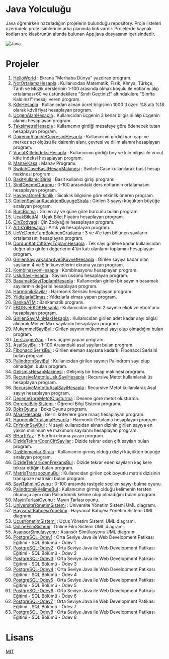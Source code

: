 # Java Yolculuğu
Java öğrenirken hazırladığım projelerin bulunduğu repository. Proje listeleri üzerindeki proje isimlerinin arka planında link vardır. Projelerde kaynak kodları src klasörünün altında bulunan App.java dosyasının içerisindedir.

![Java](https://www.mediaclick.com.tr/application/files/6816/8130/9538/java.png)

# Projeler
1. [HelloWorld](https://github.com/EkojeaNx/JavaRoadMapProjects/tree/main/HelloWorld) : Ekrana "Merhaba Dünya" yazdıran program.
2. [NotOrtalamaHesapla](https://github.com/EkojeaNx/JavaRoadMapProjects/tree/main/NotOrtalamaHesapla) : Kullanıcıdan Matematik, Fizik, Kimya, Türkçe, Tarih ve Müzik derslerinin 1-100 arasında olmak koşulu ile notlarını alıp ortalaması 60 ve üstündekilere "Sınıfı Geçtiniz!" altındakilere "Sınıfta Kaldınız!" mesajı veren program.
3. [KdvHesapla](https://github.com/EkojeaNx/JavaRoadMapProjects/tree/main/KdvHesapla) : Kullanıcıdan alınan ücret bilgisinin 1000 tl üzeri %8 altı %18 olarak kdvli fiyat hesaplayan program.
4. [UcgenAlanHesapla](https://github.com/EkojeaNx/JavaRoadMapProjects/tree/main/UcgenAlanHesapla)
: Kullanıcıdan üçgenin 3 kenar bilgisini alıp üçgenin alanını hesaplayan program.
5. [TaksimetreHesapla](https://github.com/EkojeaNx/JavaRoadMapProjects/tree/main/TaksimetreHesapla) : Kullanıcının girdiği mesafeye göre ödenecek tutarı hesaplayan program.
6. [DaireninAlaniVeCevresiniHesapla](https://github.com/EkojeaNx/JavaRoadMapProjects/tree/main/DaireninAlaniVeCevresiniHesapla) : Kullanıcının girdiği yarı çapı ve merkez açı ölçüsü ile dairenin alanı, çevresi ve dilim alanını hesaplayan program.
7. [VucutKitleIndeksiHesapla](https://github.com/EkojeaNx/JavaRoadMapProjects/tree/main/VucutKitleIndeksiHesapla) : Kullanıcının girdiği boy ve kilo bilgisi ile vücut kitle indeksi hesaplayan program.
8. [ManavKasa](https://github.com/EkojeaNx/JavaRoadMapProjects/tree/main/ManavKasa) : Manav Programı.
9. [SwitchCaseBasitHesapMakinesi](https://github.com/EkojeaNx/JavaRoadMapProjects/tree/main/SwitchCaseBasitHesapMakinesi) : Switch-Case kullanılarak basit hesap makinesi programı.
10. [BasitKullaniciGirisi](https://github.com/EkojeaNx/JavaRoadMapProjects/tree/main/BasitKullaniciGirisi) : Basit kullanıcı girişi programı.
11. [SinifGecmeDurumu](https://github.com/EkojeaNx/JavaRoadMapProjects/tree/main/SinifGecmeDurumu) : 0-100 arasındaki ders notlarının ortalamasını hesaplayan program.
12. [HavayaGoreEtkinlik](https://github.com/EkojeaNx/JavaRoadMapProjects/tree/main/HavayaGoreEtkinlik) : Sıcaklık bilgisine göre etkinlik öneren program.
13. [GirilenSayilariKucuktenBuyugeSirala](https://github.com/EkojeaNx/JavaRoadMapProjects/tree/main/GirilenSayilariKucuktenBuyugeSirala) : Girilen 3 sayıyı küçükten büyüğe sıralayan program.
14. [BurcBulma](https://github.com/EkojeaNx/JavaRoadMapProjects/tree/main/BurcBulma) : Girilen ay ve güne göre burcunu bulan program.
15. [UcakBiletiAl](https://github.com/EkojeaNx/JavaRoadMapProjects/tree/main/UcakBiletiAl) : Uçak Bilet Fiyatını hesaplayan program.
16. [CinZodyagi](https://github.com/EkojeaNx/JavaRoadMapProjects/tree/main/CinZodyagi) : Çin Zodyağını hesaplayan program.
17. [ArtikYilHesapla](https://github.com/EkojeaNx/JavaRoadMapProjects/tree/main/ArtikYilHesapla) : Artık yılı hesaplayan program.
18. [UcVeDordeTamBolunenOrtalama](https://github.com/EkojeaNx/JavaRoadMapProjects/tree/main/UcVeDordeTamBolunenOrtalama) : 3 ve 4'e tam bölünen sayıların ortalamasını hesaplayan program.
19. [DordunKatiCiftSayiToplamHesapla](https://github.com/EkojeaNx/JavaRoadMapProjects/tree/main/DordunKatiCiftSayiToplamHesapla) : Tek sayı girilene kadar kullanıcıdan değer alıp girilen değerlerin 4'ün katı olanların toplamını hesaplayan program.
20. [GirilenSayiyaKadar4ve5KuvvetHesapla](https://github.com/EkojeaNx/JavaRoadMapProjects/tree/main/GirilenSayiyaKadar4ve5KuvvetHesapla) : Girilen sayıya kadar olan sayıların 4 ve 5'in kuvvetlerini ekrana yazan program.
21. [KombinasyonHesapla](https://github.com/EkojeaNx/JavaRoadMapProjects/tree/main/KombinasyonHesapla) : Kombinasyonu hesaplayan program.
22. [UsluSayiHesapla](https://github.com/EkojeaNx/JavaRoadMapProjects/tree/main/UsluSayiHesapla) : Sayının üssünü hesaplayan program.
23. [BasamakSayiToplamHesapla](https://github.com/EkojeaNx/JavaRoadMapProjects/tree/main/BasamakSayiToplamHesapla) : Kullanıcıdan girilen bir sayının basamak sayılarının değerini hesaplayan program.
24. [HarmonikSayilar](https://github.com/EkojeaNx/JavaRoadMapProjects/tree/main/HarmonikSayilar) : Harmonik Serisini hesaplayan program.
25. [YildizlarlaElmas](https://github.com/EkojeaNx/JavaRoadMapProjects/tree/main/YildizlarlaElmas) : Yıldızlarla elmas yapan program.
26. [BankaATM](https://github.com/EkojeaNx/JavaRoadMapProjects/tree/main/BankaATM) : Bankamatik programı.
27. [EBOBveEKOKHesapla](https://github.com/EkojeaNx/JavaRoadMapProjects/tree/main/EBOBveEKOKHesapla) : Kullanıcıdan girilen 2 sayının ekok ve ebob'unu hesaplayan program.
28. [GirilenSayiMinMaxHesapla](https://github.com/EkojeaNx/JavaRoadMapProjects/tree/main/GirilenSayiMinMaxHesapla) : Kullanıcıdan girilen adet kadar sayı bilgisi alınarak Min ve Max sayılarını hesaplayan program.
29. [MukemmelSayiBul](https://github.com/EkojeaNx/JavaRoadMapProjects/tree/main/MukemmelSayiBul) : Girilen sayının mükemmel sayı olup olmadığını bulan program.
30. [TersUcgenYap](https://github.com/EkojeaNx/JavaRoadMapProjects/tree/main/TersUcgenYap) : Ters üçgen yapan program.
31. [AsalSayiBul](https://github.com/EkojeaNx/JavaRoadMapProjects/tree/main/AsalSayiBul) : 1-100 Arasındaki asal sayıları bulan program.
32. [FibonacciSerisiBul](https://github.com/EkojeaNx/JavaRoadMapProjects/tree/main/FibonacciSerisiBul) : Girilen eleman sayısına kadarki Fibonacci Serisini bulan program.
33. [PalindromSayiBul](https://github.com/EkojeaNx/JavaRoadMapProjects/tree/main/PalindromSayiBul) : Kullanıcıdan girilen sayının Palindrom sayı olup olmadığını bulan program.
34. [GelismisHesapMakinesi](https://github.com/EkojeaNx/JavaRoadMapProjects/tree/main/GelismisHesapMakinesi) : Gelişmiş bir hesap makinesi programı.
35. [RecursiveMetotluUsluSayiHesapla](https://github.com/EkojeaNx/JavaRoadMapProjects/tree/main/RecursiveMetotluUsluSayiHesapla) : Recursive Metot kullanılarak üs hesaplayan program.
36. [RecursiveMetotluAsalSayiHesapla](https://github.com/EkojeaNx/JavaRoadMapProjects/tree/main/RecursiveMetotluAsalSayiHesapla) : Recursive Metot kullanılarak Asal sayıyı hesaplayan program.
37. [DeseneGoreMetotOlusturma](https://github.com/EkojeaNx/JavaRoadMapProjects/tree/main/DeseneGoreMetotOlusturma) : Desene göre metot oluşturma.
38. [OgrenciBilgiSistemi](https://github.com/EkojeaNx/JavaRoadMapProjects/tree/main/OgrenciBilgiSistemi) : Öğrenci Bilgi Sistemi programı.
39. [BoksOyunu](https://github.com/EkojeaNx/JavaRoadMapProjects/tree/main/BoksOyunu) : Boks Oyunu programı.
40. [MaasHesapla](https://github.com/EkojeaNx/JavaRoadMapProjects/tree/main/MaasHesapla) : Belirli kriterlere göre maaş hesaplayan program.
41. [HarmonikOrtalamaHesapla](https://github.com/EkojeaNx/JavaRoadMapProjects/tree/main/HarmonikOrtalamaHesapla) : Harmonik Ortalama hesaplayan program.
42. [EnYakinSayiBul](https://github.com/EkojeaNx/JavaRoadMapProjects/tree/main/EnYakinSayiBul) : N sayılı kullanıcıdan alınan dizinin girilen sayıya en yakım minimum ve maximum sayılarını hesaplayan program.
43. [BHarfiYaz](https://github.com/EkojeaNx/JavaRoadMapProjects/tree/main/BHarfiYaz) : B harfini ekrana yazan program.
44. [DizideTekrarEdenCiftSayilar](https://github.com/EkojeaNx/JavaRoadMapProjects/tree/main/DizideTekrarEdenCiftSayilar) : Dizide tekrar eden çift sayıları bulan program.
45. [DiziElemanlariSirala](https://github.com/EkojeaNx/JavaRoadMapProjects/tree/main/DiziElemanlariSirala) : Kullanıcının girmiş olduğu diziyi küçükten büyüğe sıralayan program.
46. [DizideTekrarEdenFrekansBul](https://github.com/EkojeaNx/JavaRoadMapProjects/tree/main/DizideTekrarEdenFrekansBul) : Dizide tekrar eden sayıların kaç kere tekrar ettiğini bulan program.
47. [MatrisTranspozunuBul](https://github.com/EkojeaNx/JavaRoadMapProjects/tree/main/MatrisTranspozunuBul) : Kullanıcıdan girilen çok boyutlu matris dizisinin transpoze matrisini bulan program.
48. [SayiTahminOyunu](https://github.com/EkojeaNx/JavaRoadMapProjects/tree/main/SayiTahminOyunu) : 0-100 arasında rastgele seçilen sayıyı bulma oyunu.
49. [PalindromikKelimeBul](https://github.com/EkojeaNx/JavaRoadMapProjects/tree/main/PalindromikKelimeBul) : Kullanıcının girmiş olduğu kelimenin tersten okunuşu aynı olan Palindromik kelime olup olmadığını bulan program.
50. [MayinTarlasiOyunu](https://github.com/EkojeaNx/JavaRoadMapProjects/tree/EkojeaN/MayinTarlasiOyunu) : Mayın Tarlası oyunu.
51. [UniversiteYonetimSistemi](https://github.com/EkojeaNx/JavaRoadMapProjects/blob/EkojeaN/UniversiteYonetimSistemi/UniversiteYonetimSistemiUML.drawio.png) : Üniversite Yönetim Sistemi UML diagramı.
52. [HayvanatBahcesiYonetimi](https://github.com/EkojeaNx/JavaRoadMapProjects/blob/EkojeaN/HayvanatBahcesiYonetimi/HayvanatBahcesiYonetimi.drawio.png) : Hayvanat Bahçesi Yönetim Sistemi UML diagramı.
53. [UcusYonetimSistemi](https://github.com/EkojeaNx/JavaRoadMapProjects/blob/EkojeaN/UcusYonetimSistemi/UcusYonetimSistemi.drawio.png) : Uçuş Yönetim Sistemi UML diagramı.
54. [OnlineFilmSistemi](https://github.com/EkojeaNx/JavaRoadMapProjects/blob/EkojeaN/OnlineFilmSistemi/OnlineFilmSistemi.drawio.png) : Online Film Sistemi UML diagramı.
55. [AsansorSimulasyonu](https://github.com/EkojeaNx/JavaRoadMapProjects/blob/EkojeaN/AsansorSimulasyonu/AsansorSimulasyonu.drawio.png) : Asansör Simülasyonu UML diagramı.
56. [PostgreSQL-Odev1](https://github.com/EkojeaNx/JavaRoadMapProjects/blob/EkojeaN/PostgreSQL/Odev1.sql) : Orta Seviye Java ile Web Development Patikası Eğitimi - SQL Bölümü - Ödev 1
57. [PostgreSQL-Odev2](https://github.com/EkojeaNx/JavaRoadMapProjects/blob/EkojeaN/PostgreSQL/Odev2.sql) : Orta Seviye Java ile Web Development Patikası Eğitimi - SQL Bölümü - Ödev 2
58. [PostgreSQL-Odev3](https://github.com/EkojeaNx/JavaRoadMapProjects/blob/EkojeaN/PostgreSQL/Odev3.sql) : Orta Seviye Java ile Web Development Patikası Eğitimi - SQL Bölümü - Ödev 3
59. [PostgreSQL-Odev4](https://github.com/EkojeaNx/JavaRoadMapProjects/blob/EkojeaN/PostgreSQL/Odev4.sql) : Orta Seviye Java ile Web Development Patikası Eğitimi - SQL Bölümü - Ödev 4
60. [PostgreSQL-Odev5](https://github.com/EkojeaNx/JavaRoadMapProjects/blob/EkojeaN/PostgreSQL/Odev5.sql) : Orta Seviye Java ile Web Development Patikası Eğitimi - SQL Bölümü - Ödev 5
61. [PostgreSQL-Odev6](https://github.com/EkojeaNx/JavaRoadMapProjects/blob/EkojeaN/PostgreSQL/Odev6.sql) : Orta Seviye Java ile Web Development Patikası Eğitimi - SQL Bölümü - Ödev 6
62. [PostgreSQL-Odev7](https://github.com/EkojeaNx/JavaRoadMapProjects/blob/EkojeaN/PostgreSQL/Odev7.sql) : Orta Seviye Java ile Web Development Patikası Eğitimi - SQL Bölümü - Ödev 7
63. [PostgreSQL-Odev8](https://github.com/EkojeaNx/JavaRoadMapProjects/blob/EkojeaN/PostgreSQL/Odev8.sql) : Orta Seviye Java ile Web Development Patikası Eğitimi - SQL Bölümü - Ödev 8

# Lisans
[MIT](https://github.com/EkojeaNx/JavaRoadMapProjects/blob/main/LICENSE)